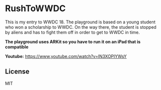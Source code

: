 # RushToWWDC


This is my entry to WWDC 18.
The playground is based on a young student who won a scholarship to WWDC. On the way there, the student is stopped by aliens and has to fight them off in order to get to WWDC in time.

**The playground uses ARKit so you have to run it on an iPad that is compatible**

**Youtube:** https://www.youtube.com/watch?v=IN3XOPIYWsY

## License
MIT
